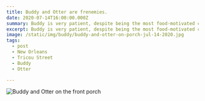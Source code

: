 ```yaml
---
title: Buddy and Otter are frenemies.
date: 2020-07-14T16:00:00.000Z
summary: Buddy is very patient, despite being the most food-motivated cat I've known.
excerpt: Buddy is very patient, despite being the most food-motivated cat I've known..
image: /static/img/buddy/buddy-and-otter-on-porch-jul-14-2020.jpg
tags:
  - post
  - New Orleans
  - Tricou Street
  - Buddy
  - Otter

---
```



![Buddy and Otter on the front porch](/static/img/buddy/buddy-and-otter-on-porch-jul-14-2020.jpg "Buddy and Otter on the front porch")